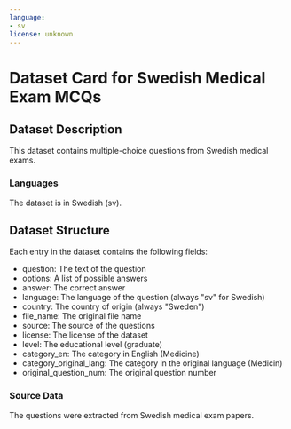 ```yaml
---
language:
- sv
license: unknown
---
```


# Dataset Card for Swedish Medical Exam MCQs

## Dataset Description

This dataset contains multiple-choice questions from Swedish medical exams.

### Languages

The dataset is in Swedish (sv).

## Dataset Structure

Each entry in the dataset contains the following fields:
- question: The text of the question
- options: A list of possible answers
- answer: The correct answer
- language: The language of the question (always "sv" for Swedish)
- country: The country of origin (always "Sweden")
- file_name: The original file name
- source: The source of the questions
- license: The license of the dataset
- level: The educational level (graduate)
- category_en: The category in English (Medicine)
- category_original_lang: The category in the original language (Medicin)
- original_question_num: The original question number


### Source Data

The questions were extracted from Swedish medical exam papers.